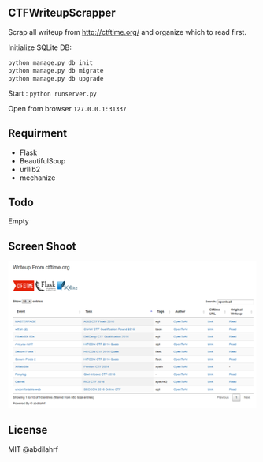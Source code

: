 ## CTFWriteupScrapper

Scrap all writeup from http://ctftime.org/ and organize which to read first.

Initialize SQLite DB:

```
python manage.py db init
python manage.py db migrate
python manage.py db upgrade
```

Start : `python runserver.py`

Open from browser `127.0.0.1:31337`

## Requirment

- Flask
- BeautifulSoup
- urllib2
- mechanize

## Todo

Empty

## Screen Shoot

![Screen Shoot](screenshoot.png)

## License

MIT @abdilahrf
